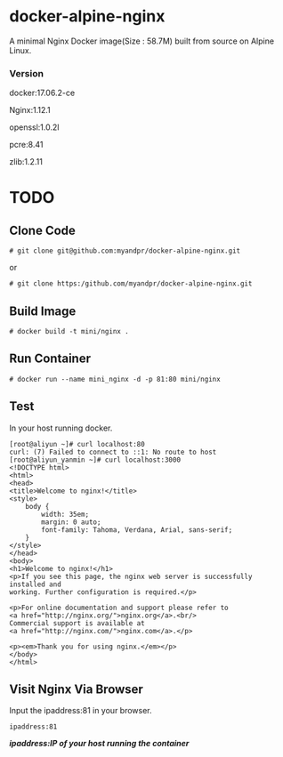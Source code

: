 # docker-alpine-nginx
A minimal Nginx Docker image(Size : 58.7M) built from source on Alpine Linux.
### Version
docker:17.06.2-ce

Nginx:1.12.1

openssl:1.0.2l

pcre:8.41

zlib:1.2.11

# TODO
## Clone Code
```
# git clone git@github.com:myandpr/docker-alpine-nginx.git
```
or
```
# git clone https:/github.com/myandpr/docker-alpine-nginx.git
```
## Build Image
```
# docker build -t mini/nginx .
```
## Run Container
```
# docker run --name mini_nginx -d -p 81:80 mini/nginx
```
## Test 
In your host running docker.
```
[root@aliyun ~]# curl localhost:80
curl: (7) Failed to connect to ::1: No route to host
[root@aliyun_yanmin ~]# curl localhost:3000
<!DOCTYPE html>
<html>
<head>
<title>Welcome to nginx!</title>
<style>
    body {
        width: 35em;
        margin: 0 auto;
        font-family: Tahoma, Verdana, Arial, sans-serif;
    }
</style>
</head>
<body>
<h1>Welcome to nginx!</h1>
<p>If you see this page, the nginx web server is successfully installed and
working. Further configuration is required.</p>

<p>For online documentation and support please refer to
<a href="http://nginx.org/">nginx.org</a>.<br/>
Commercial support is available at
<a href="http://nginx.com/">nginx.com</a>.</p>

<p><em>Thank you for using nginx.</em></p>
</body>
</html>
```
## Visit Nginx Via Browser
Input the ipaddress:81 in your browser.
```
ipaddress:81
```
***ipaddress:IP of your host running the container***


